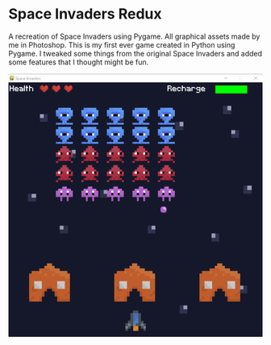 # Space Invaders Redux

A recreation of Space Invaders using Pygame. All graphical assets made by me in Photoshop. This is my first ever game created in Python using Pygame. I tweaked some things from the original Space Invaders and added some features that I thought might be fun.

![This is an image](https://github.com/IndiOfEarth/Space-Invaders-Redux/blob/master/spaceinvaders01.png)

